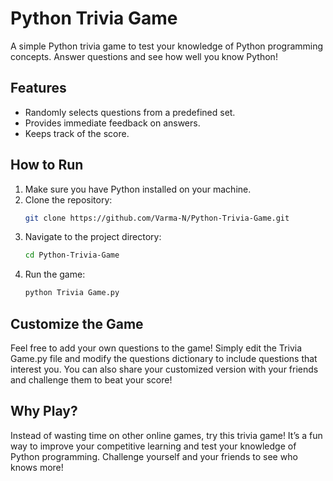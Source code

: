 # Python Trivia Game

A simple Python trivia game to test your knowledge of Python programming concepts. Answer questions and see how well you know Python!

## Features

- Randomly selects questions from a predefined set.
- Provides immediate feedback on answers.
- Keeps track of the score.

## How to Run

1. Make sure you have Python installed on your machine.
2. Clone the repository:
   ```bash
   git clone https://github.com/Varma-N/Python-Trivia-Game.git
3. Navigate to the project directory:
   ```bash
   cd Python-Trivia-Game
4. Run the game:
   ```bash
   python Trivia Game.py

## Customize the Game
Feel free to add your own questions to the game! Simply edit the Trivia Game.py file and modify the questions dictionary to include questions that interest you. You can also share your customized version with your friends and challenge them to beat your score!

## Why Play?
Instead of wasting time on other online games, try this trivia game! It’s a fun way to improve your competitive learning and test your knowledge of Python programming. Challenge yourself and your friends to see who knows more!
